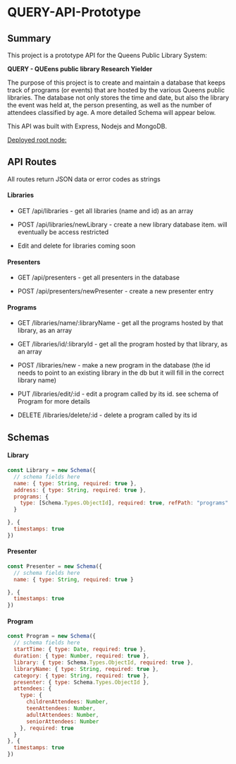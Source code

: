 # QUERY-API-Prototype

## Summary

This project is a prototype API for the Queens Public Library System:

__QUERY - QUEens public library Research Yielder__

The purpose of this project is to create and maintain a database that keeps track of programs (or events) that are hosted by the various Queens public libraries. The database not only stores the time and date, but also the library the event was held at, the person presenting, as well as the number of attendees classified by age. A more detailed Schema will appear below.

This API was built with Express, Nodejs and MongoDB. 

[Deployed root node:](https://query-api-prototype.herokuapp.com/api/)

## API Routes

All routes return JSON data or error codes as strings 

#### Libraries 

  * GET /api/libraries - get all libraries (name and id) as an array 
  
  * POST /api/libraries/newLibrary - create a new library database item. will eventually be access restricted 
  
  * Edit and delete for libraries coming soon 
  
#### Presenters 

  * GET /api/presenters - get all presenters in the database 
  
  * POST /api/presenters/newPresenter - create a new presenter entry
  
#### Programs 

  * GET /libraries/name/:libraryName - get all the programs hosted by that library, as an array 
  
  * GET /libraries/id/:libraryId - get all the program hosted by that library, as an array 
  
  * POST /libraries/new - make a new program in the database (the id needs to point to an existing library in the db but it will fill in the correct library name)
  
  
  * PUT /libraries/edit/:id - edit a program called by its id. see schema of Program for more details 
  
  * DELETE /libraries/delete/:id - delete a program called by its id
  
## Schemas

#### Library
```js
const Library = new Schema({
  // schema fields here 
  name: { type: String, required: true },
  address: { type: String, required: true },
  programs: {
    type: [Schema.Types.ObjectId], required: true, refPath: "programs"
  }

}, {
  timestamps: true
})
```

#### Presenter
```js
const Presenter = new Schema({
  // schema fields here 
  name: { type: String, required: true }

}, {
  timestamps: true
})
```

#### Program
```js
const Program = new Schema({
  // schema fields here 
  startTime: { type: Date, required: true },
  duration: { type: Number, required: true },
  library: { type: Schema.Types.ObjectId, required: true },
  libraryName: { type: String, required: true },
  category: { type: String, required: true },
  presenter: { type: Schema.Types.ObjectId },
  attendees: {
    type: {
      childrenAttendees: Number,
      teenAttendees: Number,
      adultAttendees: Number,
      seniorAttendees: Number
    }, required: true
  }
}, {
  timestamps: true
})
```


